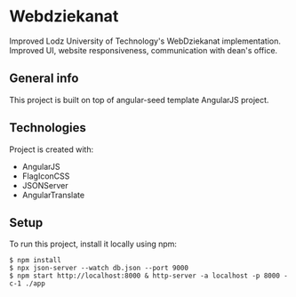 # Webdziekanat

Improved Lodz University of Technology's WebDziekanat implementation. Improved UI, website responsiveness, communication with dean's office.
 ## General info
This project is built on top of angular-seed template AngularJS project.
	
## Technologies
Project is created with:
* AngularJS
* FlagIconCSS
* JSONServer
* AngularTranslate
	
## Setup
To run this project, install it locally using npm:

```
$ npm install
$ npx json-server --watch db.json --port 9000
$ npm start http://localhost:8000 & http-server -a localhost -p 8000 -c-1 ./app
```
